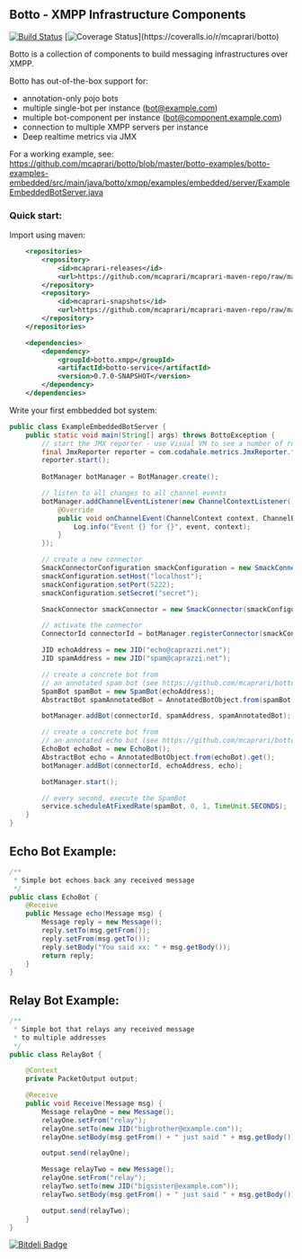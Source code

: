 ## Botto - XMPP Infrastructure Components

[![Build Status](https://travis-ci.org/mcaprari/botto.png)](https://travis-ci.org/mcaprari/botto)
[![Coverage Status](https://coveralls.io/repos/mcaprari/botto/badge.png?)](https://coveralls.io/r/mcaprari/botto)


Botto is a collection of components to build messaging infrastructures over XMPP.

Botto has out-of-the-box support for:
* annotation-only pojo bots
* multiple single-bot per instance (bot@example.com)
* multiple bot-component per instance (bot@component.example.com)
* connection to multiple XMPP servers per instance
* Deep realtime metrics via JMX

For a working example, see: https://github.com/mcaprari/botto/blob/master/botto-examples/botto-examples-embedded/src/main/java/botto/xmpp/examples/embedded/server/ExampleEmbeddedBotServer.java

### Quick start:

Import using maven:

```xml
    <repositories>
        <repository>
            <id>mcaprari-releases</id>
            <url>https://github.com/mcaprari/mcaprari-maven-repo/raw/master/releases</url>
        </repository>
        <repository>
            <id>mcaprari-snapshots</id>
            <url>https://github.com/mcaprari/mcaprari-maven-repo/raw/master/snapshots</url>
        </repository>
    </repositories>

    <dependencies>
        <dependency>
            <groupId>botto.xmpp</groupId>
            <artifactId>botto-service</artifactId>
            <version>0.7.0-SNAPSHOT</version>
        </dependency>
    </dependencies>
```

Write your first embbedded bot system:

```java
public class ExampleEmbeddedBotServer {    
    public static void main(String[] args) throws BottoException {
        // start the JMX reporter - use Visual VM to see a number of runtime metrics
        final JmxReporter reporter = com.codahale.metrics.JmxReporter.forRegistry(Meters.Metrics).build();
        reporter.start();
            
        BotManager botManager = BotManager.create();

        // listen to all changes to all channel events
        botManager.addChannelEventListener(new ChannelContextListener() {
            @Override
            public void onChannelEvent(ChannelContext context, ChannelEvent event) {
                Log.info("Event {} for {}", event, context);
            }
        });       

        // create a new connector
        SmackConnectorConfiguration smackConfiguration = new SmackConnectorConfiguration();
        smackConfiguration.setHost("localhost");
        smackConfiguration.setPort(5222);
        smackConfiguration.setSecret("secret");

        SmackConnector smackConnector = new SmackConnector(smackConfiguration);

        // activate the connector
        ConnectorId connectorId = botManager.registerConnector(smackConnector);

        JID echoAddress = new JID("echo@caprazzi.net");
        JID spamAddress = new JID("spam@caprazzi.net");

        // create a concrete bot from
        // an annotated spam bot (see https://github.com/mcaprari/botto/blob/master/botto-examples/botto-examples-bots/src/main/java/botto/xmpp/examples/bots/SpamBot.java)
        SpamBot spamBot = new SpamBot(echoAddress);
        AbstractBot spamAnnotatedBot = AnnotatedBotObject.from(spamBot).get();

        botManager.addBot(connectorId, spamAddress, spamAnnotatedBot);

        // create a concrete bot from
        // an annotated echo bot (see https://github.com/mcaprari/botto/blob/master/botto-examples/botto-examples-bots/src/main/java/botto/xmpp/examples/bots/EchoBot.java)
        EchoBot echoBot = new EchoBot();
        AbstractBot echo = AnnotatedBotObject.from(echoBot).get();
        botManager.addBot(connectorId, echoAddress, echo);

        botManager.start();

        // every second, execute the SpamBot
        service.scheduleAtFixedRate(spamBot, 0, 1, TimeUnit.SECONDS);
    }
}
```

## Echo Bot Example:

```java
/**
 * Simple bot echoes back any received message
 */
public class EchoBot {
    @Receive
    public Message echo(Message msg) {
        Message reply = new Message();
        reply.setTo(msg.getFrom());
        reply.setFrom(msg.getTo());
        reply.setBody("You said xx: " + msg.getBody());
        return reply;
    }
}
```

## Relay Bot Example:

```java
/**
 * Simple bot that relays any received message
 * to multiple addresses
 */
public class RelayBot {

    @Context
    private PacketOutput output;

    @Receive
    public void Receive(Message msg) {
        Message relayOne = new Message();
        relayOne.setFrom("relay");
        relayOne.setTo(new JID("bigbrother@example.com"));
        relayOne.setBody(msg.getFrom() + " just said " + msg.getBody());

        output.send(relayOne);

        Message relayTwo = new Message();
        relayOne.setFrom("relay");
        relayTwo.setTo(new JID("bigsister@example.com"));
        relayTwo.setBody(msg.getFrom() + " just said " + msg.getBody());

        output.send(relayTwo);
    }
}
```







[![Bitdeli Badge](https://d2weczhvl823v0.cloudfront.net/mcaprari/botto/trend.png)](https://bitdeli.com/free "Bitdeli Badge")

